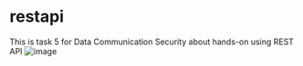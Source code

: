 # restapi
This is task 5 for Data Communication Security about hands-on using REST API 
![image](https://github.com/rayhandhafi/restapi/assets/80929874/02517e91-8167-4368-917c-c47ea613b2ff)
